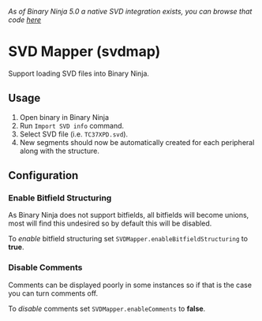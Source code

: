 _As of Binary Ninja 5.0 a native SVD integration exists, you can browse that code [here](https://github.com/Vector35/binaryninja-api/tree/dev/plugins/svd)_

# SVD Mapper (svdmap)

Support loading SVD files into Binary Ninja.

## Usage

1. Open binary in Binary Ninja
2. Run `Import SVD info` command.
3. Select SVD file (i.e. `TC37XPD.svd`).
4. New segments should now be automatically created for each peripheral along with the structure.

## Configuration

### Enable Bitfield Structuring
As Binary Ninja does not support bitfields, all bitfields will become unions, most will find this undesired so by default
this will be disabled. 

To _enable_ bitfield structuring set `SVDMapper.enableBitfieldStructuring` to **true**.

### Disable Comments

Comments can be displayed poorly in some instances so if that is the case you can turn comments off.

To _disable_ comments set `SVDMapper.enableComments` to **false**.
